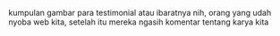 kumpulan gambar para testimonial atau ibaratnya nih, orang yang udah nyoba web kita, setelah itu mereka ngasih komentar tentang karya kita
